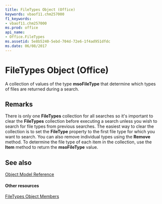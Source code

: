 ```yaml
---
title: FileTypes Object (Office)
keywords: vbaof11.chm257000
f1_keywords:
- vbaof11.chm257000
ms.prod: office
api_name:
- Office.FileTypes
ms.assetid: 5e8b5240-5ebd-704d-72e6-1f4ad951dfdc
ms.date: 06/08/2017
---
```



# FileTypes Object (Office)

A collection of values of the type  **msoFileType** that determine which types of files are returned during a search.


## Remarks

There is only one  **FileTypes** collection for all searches so it's important to clear the **FileTypes** collection before executing a search unless you wish to search for file types from previous searches. The easiest way to clear the collection is to set the **FileType** property to the first file type for which you want to search. You can also remove individual types using the **Remove** method. To determine the file type of each item in the collection, use the **Item** method to return the **msoFileType** value.


## See also


[Object Model Reference](reference-object-library-reference-for-office.md)
#### Other resources


[FileTypes Object Members](filetypes-members-office.md)

